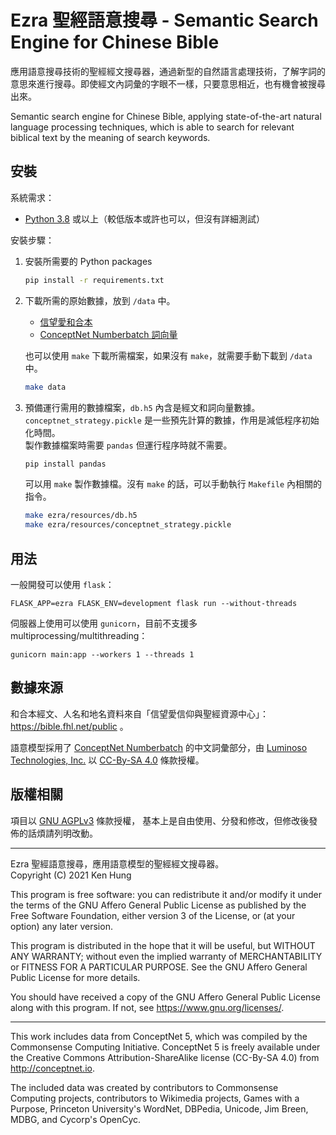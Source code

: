 # Ezra 聖經語意搜尋 - Semantic Search Engine for Chinese Bible

應用語意搜尋技術的聖經經文搜尋器，通過新型的自然語言處理技術，了解字詞的意思來進行搜尋。即使經文內詞彙的字眼不一樣，只要意思相近，也有機會被搜尋出來。

Semantic search engine for Chinese Bible, applying state-of-the-art natural
language processing techniques, which is able to search for relevant biblical text
by the meaning of search keywords.

## 安裝

系統需求：

* [Python 3.8](https://www.python.org/downloads/) 或以上（較低版本或許也可以，但沒有詳細測試）

安裝步驟：

1. 安裝所需要的 Python packages

   ```sh
   pip install -r requirements.txt
   ```

2. 下載所需的原始數據，放到 `/data` 中。
   * [信望愛和合本](https://bible.fhl.net/public/dnstrunv.tgz)
   * [ConceptNet Numberbatch 詞向量](http://conceptnet.s3.amazonaws.com/precomputed-data/2016/numberbatch/19.08/mini.h5)

   也可以使用 `make` 下載所需檔案，如果沒有 `make`，就需要手動下載到 `/data` 中。

   ```sh
   make data
   ```

3. 預備運行需用的數據檔案，`db.h5` 內含是經文和詞向量數據。  
   `conceptnet_strategy.pickle` 是一些預先計算的數據，作用是減低程序初始化時間。  
   製作數據檔案時需要 `pandas` 但運行程序時就不需要。

   ```sh
   pip install pandas
   ```

   可以用 `make` 製作數據檔。沒有 `make` 的話，可以手動執行 `Makefile` 內相關的指令。

   ```sh
   make ezra/resources/db.h5
   make ezra/resources/conceptnet_strategy.pickle
   ```

## 用法

一般開發可以使用 `flask`：
```
FLASK_APP=ezra FLASK_ENV=development flask run --without-threads
```

伺服器上使用可以使用 `gunicorn`，目前不支援多 multiprocessing/multithreading：
```
gunicorn main:app --workers 1 --threads 1
```

## 數據來源

和合本經文、人名和地名資料來自「信望愛信仰與聖經資源中心」：https://bible.fhl.net/public 。

語意模型採用了 [ConceptNet Numberbatch](https://github.com/commonsense/conceptnet-numberbatch)
 的中文詞彙部分，由 [Luminoso Technologies, Inc.](https://www.luminoso.com/) 以
 [CC-By-SA 4.0](https://creativecommons.org/licenses/by-sa/4.0/) 條款授權。

## 版權相關

項目以 [GNU AGPLv3](https://choosealicense.com/licenses/agpl-3.0) 條款授權，
基本上是自由使用、分發和修改，但修改後發佈的話煩請列明改動。

--------------------------------------------------

Ezra 聖經語意搜尋，應用語意模型的聖經經文搜尋器。  
Copyright (C) 2021 Ken Hung

This program is free software: you can redistribute it and/or modify
it under the terms of the GNU Affero General Public License as published
by the Free Software Foundation, either version 3 of the License, or
(at your option) any later version.

This program is distributed in the hope that it will be useful,
but WITHOUT ANY WARRANTY; without even the implied warranty of
MERCHANTABILITY or FITNESS FOR A PARTICULAR PURPOSE.  See the
GNU Affero General Public License for more details.

You should have received a copy of the GNU Affero General Public License
along with this program.  If not, see <https://www.gnu.org/licenses/>.

--------------------------------------------------

This work includes data from ConceptNet 5, which was compiled by the
Commonsense Computing Initiative. ConceptNet 5 is freely available under
the Creative Commons Attribution-ShareAlike license (CC-By-SA 4.0) from
http://conceptnet.io.

The included data was created by contributors to Commonsense Computing
projects, contributors to Wikimedia projects, Games with a Purpose,
Princeton University's WordNet, DBPedia, Unicode, Jim Breen, MDBG, and
Cycorp's OpenCyc.
